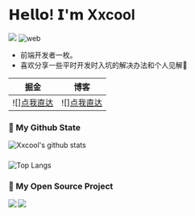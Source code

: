 # 𝗛𝗲𝗹𝗹𝗼! 𝗜'𝗺 Xxcool
[![](https://img.shields.io/badge/-@Xxcool-%23181717?style=flat-square&logo=github)](https://github.com/Xxcool)
![web](https://img.shields.io/badge/-web-%232c3e50?style=flat-square&logo=WEB)

- 前端开发者一枚。
- 喜欢分享一些平时开发时入坑的解决办法和个人见解🧐

| 掘金 | 博客 |
| ---- | ---- |
| ![][点我直达](https://juejin.im/user/4265760845468296)| ![][点我直达](https://www.xxcool.top)|

### 🌈 My Github State

![Xxcool's github stats](https://github-readme-stats.vercel.app/api?username=Xxcool&show_icons=true&theme=algolia)

###
![Top Langs](https://github-readme-stats.vercel.app/api/top-langs/?username=Xxcool&layout=compact&theme=algolia)

### 🎉 My Open Source Project

<a href="https://github.com/Xxcool/mall-templet">
  <img align="left" src="https://github-readme-stats.anuraghazra1.vercel.app/api/pin/?username=Xxcool&repo=mall-templet&show_icons=true&title_color=fff&icon_color=79ff97&text_color=9f9f9f&bg_color=151515" />
</a>

<a href="https://github.com/Xxcool/hover-menu">
  <img align="left" src="https://github-readme-stats.anuraghazra1.vercel.app/api/pin/?username=Xxcool&repo=hover-menu&show_icons=true&title_color=fff&icon_color=79ff97&text_color=9f9f9f&bg_color=151515" />
</a>

    
